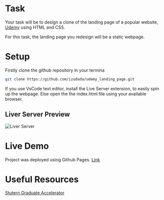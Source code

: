 #   Task

Your task will be to design a clone of the landing page of a popular website, [Udemy](https://www.udemy.com) using HTML and CSS.

For this task, the landing page you redesign will be a static webpage.


#   Setup

Firstly clone the github repository in your termina

```sh
git clone https://github.com/izudada/udemy_landing_page.git
```
If you use VsCode text editor, install the Live Server extension, to easily spin up the webpage.
Else open the the index.html file using your available browser.

## Liver Server Preview

![Liver Server](live_server.png)


# Live Demo

Project was deployed using Github Pages. [Link]()


#   Useful Resources

[Stutern Graduate Accelerator](https://stutern-graduate-accelerator.teachable.com/p/software-development)